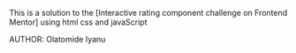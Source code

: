 This is a solution to the [Interactive rating component challenge on Frontend Mentor] using html css and javaScript

AUTHOR: Olatomide Iyanu
